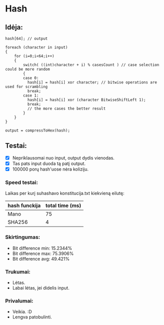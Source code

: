 # Hash
## Idėja:
```
hash[64]; // output

foreach (character in input)
{
    for (i=0;i<64;i++)
    {
        switch( ((int)character + i) % casesCount ) // case selection could be more random
        {
        case 0:
          hash[i] = hash[i] xor character; // bitwise operations are used for scrambling
          break;
        case 1:
          hash[i] = hash[i] xor (character BitwiseShiftLeft 1);
          break;
          // the more cases the better result
        }
    }
}

output = compressToHex(hash);
```
## Testai:

- [x] Nepriklausomai nuo input, output dydis vienodas.
- [x] Tas pats input duoda tą patį output.
- [x] 100000 porų hash'uose nėra koliziju.

### Speed testai:

Laikas per kurį suhashavo konstitucija.txt kiekvieną eilutę:

| hash funckija | total time (ms) |
| ------------- | ----------------- |
| Mano          | 75                |
| SHA256        | 4                 |

### Skirtingumas:

- Bit difference min: 15.2344%
- Bit difference max: 75.3906%
- Bit difference avg: 49.421%

### Trukumai:
- Lėtas.
- Labai lėtas, jei didelis input.

### Privalumai:
- Veikia. :D
- Lengva patobulinti.
